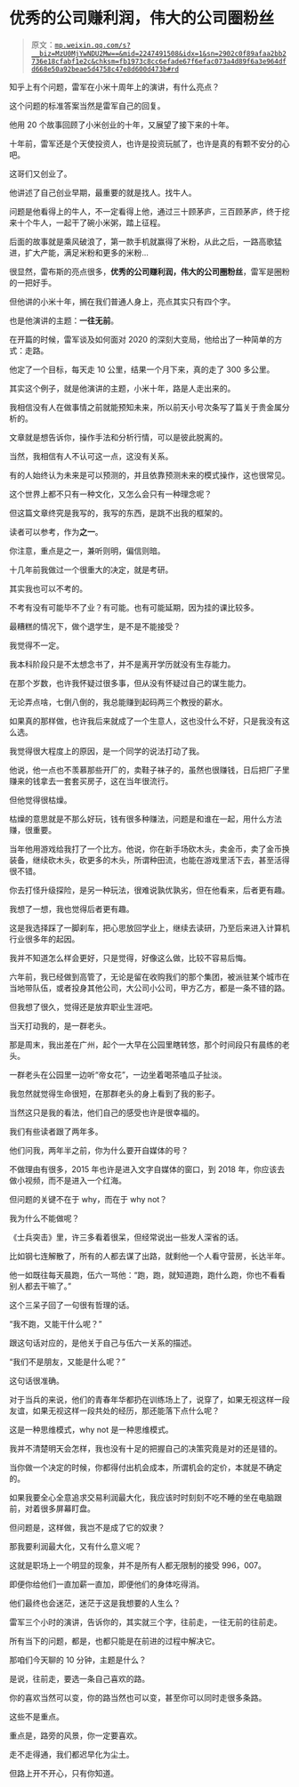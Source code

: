 # 优秀的公司赚利润，伟大的公司圈粉丝

> 原文：[`mp.weixin.qq.com/s?__biz=MzU0MjYwNDU2Mw==&mid=2247491508&idx=1&sn=2902c0f89afaa2bb2736e18cfabf1e2c&chksm=fb1973c8cc6efade67f6efac073a4d89f6a3e964dfd668e50a92beae5d4758c47e8d600d473b#rd`](http://mp.weixin.qq.com/s?__biz=MzU0MjYwNDU2Mw==&mid=2247491508&idx=1&sn=2902c0f89afaa2bb2736e18cfabf1e2c&chksm=fb1973c8cc6efade67f6efac073a4d89f6a3e964dfd668e50a92beae5d4758c47e8d600d473b#rd)

知乎上有个问题，雷军在小米十周年上的演讲，有什么亮点？

这个问题的标准答案当然是雷军自己的回复。

他用 20 个故事回顾了小米创业的十年，又展望了接下来的十年。

十年前，雷军还是个天使投资人，也许是投资玩腻了，也许是真的有颗不安分的心吧。

这哥们又创业了。

他讲述了自己创业早期，最重要的就是找人。找牛人。

问题是他看得上的牛人，不一定看得上他，通过三十顾茅庐，三百顾茅庐，终于挖来十个牛人，一起干了碗小米粥，踏上征程。

后面的故事就是乘风破浪了，第一款手机就赢得了米粉，从此之后，一路高歌猛进，扩大产能，满足米粉和更多的米粉...

很显然，雷布斯的亮点很多，**优秀的公司赚利润，伟大的公司圈粉丝**，雷军是圈粉的一把好手。

但他讲的小米十年，搁在我们普通人身上，亮点其实只有四个字。

也是他演讲的主题：**一往无前**。

在开篇的时候，雷军谈及如何面对 2020 的深刻大变局，他给出了一种简单的方式：走路。

他定了一个目标，每天走 10 公里，结果一个月下来，真的走了 300 多公里。

其实这个例子，就是他演讲的主题，小米十年，路是人走出来的。

我相信没有人在做事情之前就能预知未来，所以前天小号次条写了篇关于贵金属分析的。

文章就是想告诉你，操作手法和分析行情，可以是彼此脱离的。

当然，我相信有人不认可这一点，这没有关系。

有的人始终认为未来是可以预测的，并且依靠预测未来的模式操作，这也很常见。

这个世界上都不只有一种文化，又怎么会只有一种理念呢？

但这篇文章终究是我写的，我写的东西，是跳不出我的框架的。

读者可以参考，作为**之一**。

你注意，重点是之一，兼听则明，偏信则暗。

十几年前我做过一个很重大的决定，就是考研。

其实我也可以不考的。

不考有没有可能毕不了业？有可能。也有可能延期，因为挂的课比较多。

最糟糕的情况下，做个退学生，是不是不能接受？

我觉得不一定。

我本科阶段只是不太想念书了，并不是离开学历就没有生存能力。

在那个岁数，也许我怀疑过很多事，但从没有怀疑过自己的谋生能力。

无论弄点啥，七倒八倒的，我总能赚到起码两三个教授的薪水。

如果真的那样做，也许我后来就成了一个生意人，这也没什么不好，只是我没有这么选。

我觉得很大程度上的原因，是一个同学的说法打动了我。

他说，他一点也不羡慕那些开厂的，卖鞋子袜子的，虽然也很赚钱，日后把厂子里赚来的钱拿去一套套买房子，这在当年很流行。

但他觉得很枯燥。

枯燥的意思就是不那么好玩，钱有很多种赚法，问题是和谁在一起，用什么方法赚，很重要。

当年他用游戏给我打了一个比方。他说，你在新手场砍木头，卖金币，卖了金币换装备，继续砍木头，砍更多的木头，所谓种田流，也能在游戏里活下去，甚至活得很不错。

你去打怪升级探险，是另一种玩法，很难说孰优孰劣，但在他看来，后者更有趣。

我想了一想，我也觉得后者更有趣。

这是我选择踩了一脚刹车，把心思放回学业上，继续去读研，乃至后来进入计算机行业很多年的起因。

我并不知道怎么样会更好，只是觉得，好像这么做，比较不容易后悔。

六年前，我已经做到高管了，无论是留在收购我们的那个集团，被派驻某个城市在当地带队伍，或者投身其他公司，大公司小公司，甲方乙方，都是一条不错的路。

但我想了很久，觉得还是放弃职业生涯吧。

当天打动我的，是一群老头。

那是周末，我出差在广州，起个一大早在公园里瞎转悠，那个时间段只有晨练的老头。

一群老头在公园里一边听“帝女花”，一边坐着喝茶嗑瓜子扯淡。

我忽然就觉得生命很短，在那群老头的身上看到了我的影子。

当然这只是我的看法，他们自己的感受也许是很幸福的。

我们有些读者跟了两年多。

他们问我，两年半之前，你为什么要开自媒体的号？

不做理由有很多，2015 年也许是进入文字自媒体的窗口，到 2018 年，你应该去做小视频，而不是进入一个红海。

但问题的关键不在于 why，而在于 why not？

我为什么不能做呢？

《士兵突击》里，许三多看着很呆，但经常说出一些发人深省的话。

比如钢七连解散了，所有的人都去谋了出路，就剩他一个人看守营房，长达半年。

他一如既往每天晨跑，伍六一骂他：“跑，跑，就知道跑，跑什么跑，你也不看看别人都去干嘛了。”

这个三呆子回了一句很有哲理的话。

“我不跑，又能干什么呢？”

跟这句话对应的，是他关于自己与伍六一关系的描述。

“我们不是朋友，又能是什么呢？”

这句话很准确。

对于当兵的来说，他们的青春年华都扔在训练场上了，说穿了，如果无视这样一段友谊，如果无视这样一段共处的经历，那还能落下点什么呢？

这是一种思维模式，why not 是一种思维模式。

我并不清楚明天会怎样，我也没有十足的把握自己的决策究竟是对的还是错的。

当你做一个决定的时候，你都得付出机会成本，所谓机会的定价，本就是不确定的。

如果我要全心全意追求交易利润最大化，我应该时时刻刻不吃不睡的坐在电脑跟前，对着很多屏幕盯盘。

但问题是，这样做，我岂不是成了它的奴隶？

那我要利润最大化，又有什么意义呢？

这就是职场上一个明显的现象，并不是所有人都无限制的接受 996，007。

即便你给他们一直加薪一直加，即便他们的身体吃得消。

他们最终也会迷茫，迷茫于这是我想要的人生么？

雷军三个小时的演讲，告诉你的，其实就三个字，往前走，一往无前的往前走。

所有当下的问题，都是，也都只能是在前进的过程中解决它。

那咱们今天聊的 10 分钟，主题是什么？

是说，往前走，要选一条自己喜欢的路。

你的喜欢当然可以变，你的路当然也可以变，甚至你可以同时走很多条路。

这些不是重点。

重点是，路旁的风景，你一定要喜欢。

走不走得通，我们都迟早化为尘土。

但路上开不开心，只有你知道。
